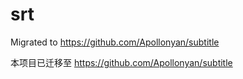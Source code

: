 # srt


Migrated to https://github.com/Apollonyan/subtitle

本项目已迁移至 https://github.com/Apollonyan/subtitle
